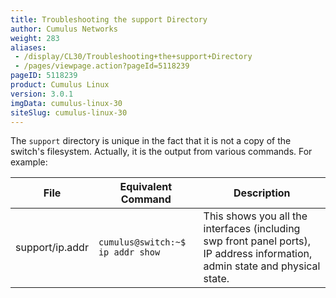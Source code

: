 ```yaml
---
title: Troubleshooting the support Directory
author: Cumulus Networks
weight: 283
aliases:
 - /display/CL30/Troubleshooting+the+support+Directory
 - /pages/viewpage.action?pageId=5118239
pageID: 5118239
product: Cumulus Linux
version: 3.0.1
imgData: cumulus-linux-30
siteSlug: cumulus-linux-30
---
```

The `support` directory is unique in the fact that it is not a copy of
the switch's filesystem. Actually, it is the output from various
commands. For example:

| File            | Equivalent Command               | Description                                                                                                                  |
| --------------- | -------------------------------- | ---------------------------------------------------------------------------------------------------------------------------- |
| support/ip.addr | `cumulus@switch:~$ ip addr show` | This shows you all the interfaces (including swp front panel ports), IP address information, admin state and physical state. |

<article id="html-search-results" class="ht-content" style="display: none;">

</article>

<footer id="ht-footer">

</footer>
